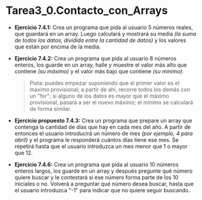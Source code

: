 # Tarea3_0.Contacto_con_Arrays

* **Ejercicio 7.4.1:** Crea un programa que pida al usuario 5 números reales, que guardará en un array. Luego calculará y mostrará su media *(la suma de todos los datos, dividida entre la cantidad de datos)* y los valores que están por encima de la media.

* **Ejercicio 7.4.2:** Crea un programa que pida al usuario 8 números enteros, los guarde en un array, halle y muestre el valor más alto que contiene *(su máximo)* y el valor más bajo que contiene *(su mínimo)*. 
  >Pista: puedes empezar suponiendo que el primer valor es el máximo provisional; a partir de ahí, recorre todos los demás con un "for"; si alguno de los datos es mayor que el máximo provisional, pasará a ser el nuevo máximo; el mínimo se calculará de forma similar.

* **Ejercicio propuesto 7.4.3:** Crea un programa que prepare un array que contenga la cantidad de días que hay en cada mes del año. A partir de entonces el usuario introducirá un número de mes *(por ejemplo, 4 para abril)* y el programa le responderá cuántos días tiene ese mes. Se repetirá hasta que el usuario introduzca un mes menor que 1 o mayor que 12.

* **Ejercicio 7.4.6:** Crea un programa que pida al usuario 10 números enteros largos, los guarde en un array y después pregunte qué número quiere buscar y le contestará si ese número forma parte de los 10 iniciales o no. Volverá a preguntar qué número desea buscar, hasta que el usuario introduzca "-1" para indicar que no quiere seguir buscando.